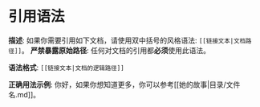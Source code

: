 # 引用语法
**描述**: 如果你需要引用如下文档，请使用双中括号的风格语法: `[[链接文本|文档路径]]`。
**严禁暴露原始路径**: 任何对文档的引用都**必须**使用此语法。

**语法格式**:
`[[链接文本|文档的逻辑路径]]`

**正确用法示例**:
你好，如果你想知道更多，你可以参考[[她的故事|目录/文件名.md]]。